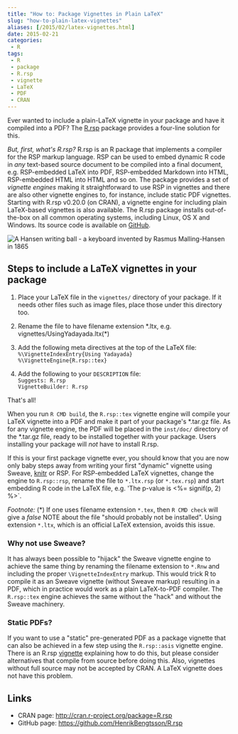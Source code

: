 ```yaml
---
title: "How to: Package Vignettes in Plain LaTeX"
slug: "how-to-plain-latex-vignettes"
aliases: [/2015/02/latex-vignettes.html]
date: 2015-02-21
categories:
 - R
tags:
 - R
 - package
 - R.rsp
 - vignette
 - LaTeX
 - PDF
 - CRAN
---
```


Ever wanted to include a plain-LaTeX vignette in your package and have it compiled into a PDF?  The [R.rsp] package provides a four-line solution for this.

_But, first, what's R.rsp?_  R.rsp is an R package that implements a compiler for the RSP markup language.  RSP can be used to embed dynamic R code in _any_ text-based source document to be compiled into a final document, e.g. RSP-embedded LaTeX into PDF, RSP-embedded Markdown into HTML, RSP-embedded HTML into HTML and so on.  The package provides a set of _vignette engines_ making it straightforward to use RSP in vignettes and there are also other vignette engines to, for instance, include static PDF vignettes.  Starting with R.rsp v0.20.0 (on CRAN), a vignette engine for including plain LaTeX-based vignettes is also available.  The R.rsp package installs out-of-the-box on all common operating systems, including Linux, OS X and Windows.  Its source code is available on [GitHub](https://github.com/HenrikBengtsson/R.rsp).

![A Hansen writing ball - a keyboard invented by Rasmus Malling-Hansen in 1865](/post/Writing_ball_keyboard_3.jpg)


## Steps to include a LaTeX vignettes in your package

1. Place your LaTeX file in the `vignettes/` directory of your package.  If it needs other files such as image files, place those under this directory too.

2. Rename the file to have filename extension *.ltx, e.g. vignettes/UsingYadayada.ltx(\*)

3. Add the following meta directives at the top of the LaTeX file:  
   `%\VignetteIndexEntry{Using Yadayada}`  
   `%\VignetteEngine{R.rsp::tex}`

4. Add the following to your `DESCRIPTION` file:  
   `Suggests: R.rsp`  
   `VignetteBuilder: R.rsp`

That's all!

When you run `R CMD build`, the `R.rsp::tex` vignette engine will compile your LaTeX vignette into a PDF and make it part of your package's *.tar.gz file.  As for any vignette engine, the PDF will be placed in the `inst/doc/` directory of the *.tar.gz file, ready to be installed together with your package.  Users installing your package will _not_ have to install R.rsp.

If this is your first package vignette ever, you should know that you are now only baby steps away from writing your first "dynamic" vignette using Sweave, [knitr] or RSP.  For RSP-embedded LaTeX vignettes, change the engine to `R.rsp::rsp`, rename the file to `*.ltx.rsp` (or `*.tex.rsp`) and start embedding R code in the LaTeX file, e.g. 'The p-value is <%= signif(p, 2) %>`.


_Footnote:_ (\*) If one uses filename extension `*.tex`, then `R CMD check` will give a _false_ NOTE about the file "should probably not be installed".  Using extension `*.ltx`, which is an official LaTeX extension, avoids this issue.



### Why not use Sweave?
It has always been possible to "hijack" the Sweave vignette engine to achieve the same thing by renaming the filename extension to `*.Rnw` and including the proper `\VignetteIndexEntry` markup.  This would trick R to compile it as an Sweave vignette (without Sweave markup) resulting in a PDF, which in practice would work as a plain LaTeX-to-PDF compiler.  The `R.rsp::tex` engine achieves the same without the "hack" and without the Sweave machinery.


### Static PDFs?
If you want to use a "static" pre-generated PDF as a package vignette that can also be achieved in a few step using the `R.rsp::asis` vignette engine.   There is an R.rsp [vignette](http://cran.r-project.org/package=R.rsp) explaining how to do this, but please consider alternatives that compile from source before doing this.  Also, vignettes without full source may not be accepted by CRAN.  A LaTeX vignette does not have this problem.



## Links
* CRAN page: http://cran.r-project.org/package=R.rsp
* GitHub page: https://github.com/HenrikBengtsson/R.rsp



[knitr]: http://cran.r-project.org/package=knitr
[R.rsp]: http://cran.r-project.org/package=R.rsp
